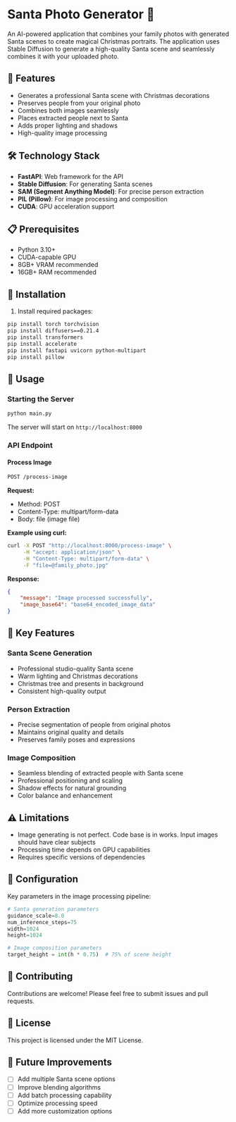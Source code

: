 # Santa Photo Generator 🎅

An AI-powered application that combines your family photos with generated Santa scenes to create magical Christmas portraits. The application uses Stable Diffusion to generate a high-quality Santa scene and seamlessly combines it with your uploaded photo.

## 🌟 Features

- Generates a professional Santa scene with Christmas decorations
- Preserves people from your original photo
- Combines both images seamlessly
- Places extracted people next to Santa
- Adds proper lighting and shadows
- High-quality image processing

## 🛠️ Technology Stack

- **FastAPI**: Web framework for the API
- **Stable Diffusion**: For generating Santa scenes
- **SAM (Segment Anything Model)**: For precise person extraction
- **PIL (Pillow)**: For image processing and composition
- **CUDA**: GPU acceleration support

## 📋 Prerequisites

- Python 3.10+
- CUDA-capable GPU
- 8GB+ VRAM recommended
- 16GB+ RAM recommended

## 🔧 Installation

1. Install required packages:

```bash
pip install torch torchvision
pip install diffusers==0.21.4
pip install transformers
pip install accelerate
pip install fastapi uvicorn python-multipart
pip install pillow
```

## 🚀 Usage

### Starting the Server

```bash
python main.py
```

The server will start on `http://localhost:8000`

### API Endpoint

#### Process Image

```bash
POST /process-image
```

**Request:**
- Method: POST
- Content-Type: multipart/form-data
- Body: file (image file)

**Example using curl:**
```bash
curl -X POST "http://localhost:8000/process-image" \
     -H "accept: application/json" \
     -H "Content-Type: multipart/form-data" \
     -F "file=@family_photo.jpg"
```

**Response:**
```json
{
    "message": "Image processed successfully",
    "image_base64": "base64_encoded_image_data"
}
```

## 🎨 Key Features

### Santa Scene Generation
- Professional studio-quality Santa scene
- Warm lighting and Christmas decorations
- Christmas tree and presents in background
- Consistent high-quality output

### Person Extraction
- Precise segmentation of people from original photos
- Maintains original quality and details
- Preserves family poses and expressions

### Image Composition
- Seamless blending of extracted people with Santa scene
- Professional positioning and scaling
- Shadow effects for natural grounding
- Color balance and enhancement

## ⚠️ Limitations

- Image generating is not perfect. Code base is in works.
Input images should have clear subjects
- Processing time depends on GPU capabilities
- Requires specific versions of dependencies

## 🔧 Configuration

Key parameters in the image processing pipeline:

```python
# Santa generation parameters
guidance_scale=8.0
num_inference_steps=75
width=1024
height=1024

# Image composition parameters
target_height = int(h * 0.75)  # 75% of scene height
```

## 🤝 Contributing

Contributions are welcome! Please feel free to submit issues and pull requests.

## 📝 License

This project is licensed under the MIT License.

## 🔮 Future Improvements

- [ ] Add multiple Santa scene options
- [ ] Improve blending algorithms
- [ ] Add batch processing capability
- [ ] Optimize processing speed
- [ ] Add more customization options